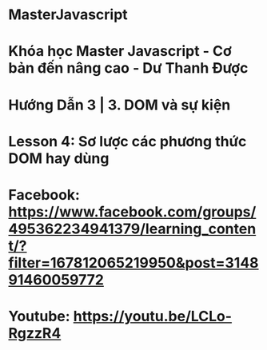 # MasterJavascript
# Khóa học Master Javascript - Cơ bản đến nâng cao - Dư Thanh Được

# Hướng Dẫn 3 | 3. DOM và sự kiện

  # Lesson 4: Sơ lược các phương thức DOM hay dùng
  # Facebook: https://www.facebook.com/groups/495362234941379/learning_content/?filter=167812065219950&post=314891460059772
  # Youtube: https://youtu.be/LCLo-RgzzR4